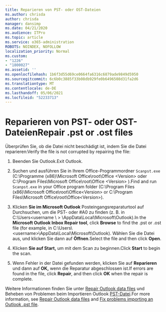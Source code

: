 ```yaml
---
title: Reparieren von PST- oder OST-Dateien
ms.author: chrisda
author: chrisda
manager: dansimp
ms.date: 04/21/2020
ms.audience: ITPro
ms.topic: article
ms.service: o365-administration
ROBOTS: NOINDEX, NOFOLLOW
localization_priority: Normal
ms.custom:
- "1226"
- "1800027"
ms.assetid: ''
ms.openlocfilehash: 1b6f3d55d69ce0664fa6316c6879ade9849d5950
ms.sourcegitcommit: 6c6b0c3885f33b08db929fe0b6496508d31fa2d6
ms.translationtype: MT
ms.contentlocale: de-DE
ms.lasthandoff: 05/06/2021
ms.locfileid: "52233713"
---
```

# <a name="repair-pst-or-ost-files"></a><span data-ttu-id="23cea-102">Reparieren von PST- oder OST-Dateien</span><span class="sxs-lookup"><span data-stu-id="23cea-102">Repair .pst or .ost files</span></span>

<span data-ttu-id="23cea-103">Überprüfen Sie, ob die Datei nicht beschädigt ist, indem Sie die Datei reparieren:</span><span class="sxs-lookup"><span data-stu-id="23cea-103">Verify the file is not corrupted by repairing the file:</span></span>

1. <span data-ttu-id="23cea-104">Beenden Sie Outlook.</span><span class="sxs-lookup"><span data-stu-id="23cea-104">Exit Outlook.</span></span>

2. <span data-ttu-id="23cea-105">Suchen und ausführen Sie in Ihrem Office-Programmordner `Scanpst.exe` (C:\Programme (x86)\Microsoft Office\root\Office \<Version\> oder C:\Program Files\Microsoft Office\root\Office \<Version\> ).</span><span class="sxs-lookup"><span data-stu-id="23cea-105">Find and run `Scanpst.exe` in your Office program folder (C:\Program Files (x86)\Microsoft Office\root\Office\<Version\> or C:\Program Files\Microsoft Office\root\Office\<Version\>).</span></span>

3. <span data-ttu-id="23cea-106">Klicken **Sie im Microsoft Outlook** Posteingangsreparaturtool auf Durchsuchen, um die PST- oder #A0 zu finden (z. B. in C:\Users<username  \\ \> \AppData\Local\Microsoft\Outlook).</span><span class="sxs-lookup"><span data-stu-id="23cea-106">In the **Microsoft Outlook Inbox Repair tool**, click **Browse** to find the .pst or .ost file (for example, in C:\Users\\<username\>\AppData\Local\Microsoft\Outlook).</span></span> <span data-ttu-id="23cea-107">Wählen Sie die Datei aus, und klicken Sie dann auf **Öffnen**.</span><span class="sxs-lookup"><span data-stu-id="23cea-107">Select the file and then click **Open**.</span></span>

4. <span data-ttu-id="23cea-108">Klicken **Sie auf Start,** um mit dem Scan zu beginnen.</span><span class="sxs-lookup"><span data-stu-id="23cea-108">Click **Start** to begin the scan.</span></span>

5. <span data-ttu-id="23cea-109">Wenn Fehler in der Datei gefunden werden, klicken Sie auf **Reparieren** und dann auf **OK,** wenn die Reparatur abgeschlossen ist.</span><span class="sxs-lookup"><span data-stu-id="23cea-109">If errors are found in the file, click **Repair**, and then click **OK** when the repair is complete.</span></span>

<span data-ttu-id="23cea-110">Weitere Informationen finden Sie unter [Repair Outlook data files](https://support.office.com/article/25663bc3-11ec-4412-86c4-60458afc5253) und Beheben von Problemen beim Importieren Outlook [PST-Datei](https://support.office.com/article/2d2e50dc-5c36-4ab2-ab50-f1be733b3d6e).</span><span class="sxs-lookup"><span data-stu-id="23cea-110">For more information, see [Repair Outlook data files](https://support.office.com/article/25663bc3-11ec-4412-86c4-60458afc5253) and [Fix problems importing an Outlook .pst file](https://support.office.com/article/2d2e50dc-5c36-4ab2-ab50-f1be733b3d6e).</span></span>
